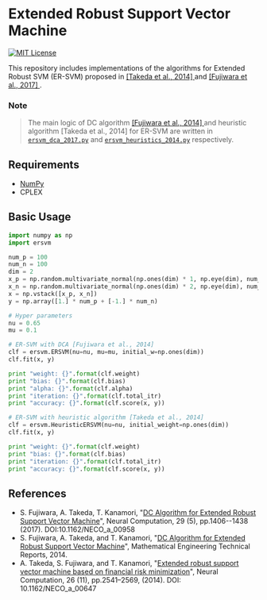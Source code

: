 # Extended Robust Support Vector Machine

[![MIT License](https://img.shields.io/badge/license-MIT-blue.svg?style=flat)](LICENSE)

This repository includes implementations of the algorithms for Extended Robust SVM (ER-SVM) proposed in [ [Takeda et al., 2014] ](http://www.mitpressjournals.org/doi/abs/10.1162/NECO_a_00647#.WPzNDFOLQp8) and [ [Fujiwara et al., 2017] ](http://www.mitpressjournals.org/doi/abs/10.1162/NECO_a_00958).

### Note

> The main logic of DC algorithm [ [Fujiwara et al., 2014] ](http://www.keisu.t.u-tokyo.ac.jp/research/techrep/data/2014/METR14-38.pdf) and heuristic algorithm [Takeda et al., 2014] for ER-SVM are written in [`ersvm_dca_2017.py`](ersvm/ersvm_dca_2016.py) and [`ersvm_heuristics_2014.py`](ersvm/ersvm_heuristics_2014.py) respectively.


## Requirements

* [NumPy](http://www.numpy.org/)
* CPLEX

## Basic Usage

```python
import numpy as np
import ersvm

num_p = 100
num_n = 100
dim = 2
x_p = np.random.multivariate_normal(np.ones(dim) * 1, np.eye(dim), num_p)
x_n = np.random.multivariate_normal(np.ones(dim) * 2, np.eye(dim), num_n)
x = np.vstack([x_p, x_n])
y = np.array([1.] * num_p + [-1.] * num_n)

# Hyper parameters
nu = 0.65
mu = 0.1

# ER-SVM with DCA [Fujiwara et al., 2014]
clf = ersvm.ERSVM(nu=nu, mu=mu, initial_w=np.ones(dim))
clf.fit(x, y)

print "weight: {}".format(clf.weight)
print "bias: {}".format(clf.bias)
print "alpha: {}".format(clf.alpha)
print "iteration: {}".format(clf.total_itr)
print "accuracy: {}".format(clf.score(x, y))

# ER-SVM with heuristic algorithm [Takeda et al., 2014]
clf = ersvm.HeuristicERSVM(nu=nu, initial_weight=np.ones(dim))
clf.fit(x, y)

print "weight: {}".format(clf.weight)
print "bias: {}".format(clf.bias)
print "iteration: {}".format(clf.total_itr)
print "accuracy: {}".format(clf.score(x, y))
```

## References

* S. Fujiwara, A. Takeda, T. Kanamori, "[DC Algorithm for Extended Robust Support Vector Machine](http://www.mitpressjournals.org/doi/abs/10.1162/NECO_a_00958)", Neural Computation, 29 (5), pp.1406--1438 (2017). DOI:10.1162/NECO_a_00958
* S. Fujiwara, A. Takeda, and T. Kanamori, "[DC Algorithm for Extended Robust Support Vector Machine](http://www.keisu.t.u-tokyo.ac.jp/research/techrep/data/2014/METR14-38.pdf)", Mathematical Engineering Technical Reports, 2014.
* A. Takeda, S. Fujiwara, and T. Kanamori, "[Extended robust support vector machine based on financial risk minimization](http://www.mitpressjournals.org/doi/abs/10.1162/NECO_a_00647)", Neural Computation, 26 (11), pp.2541–2569, (2014). DOI: 10.1162/NECO_a_00647
